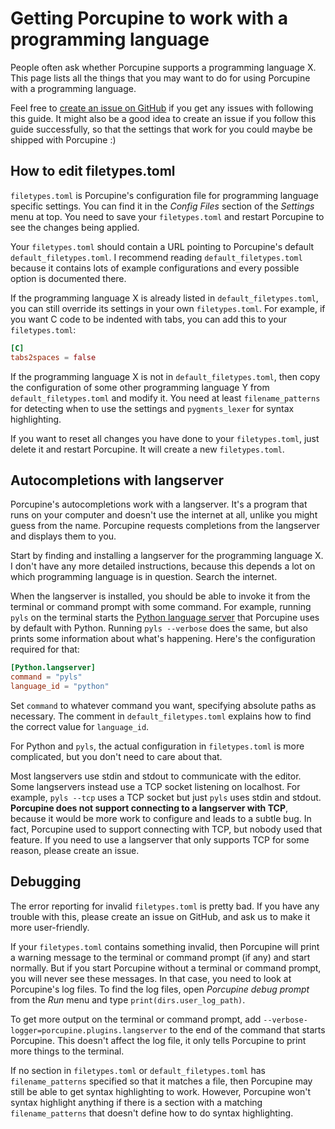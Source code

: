 # Getting Porcupine to work with a programming language

People often ask whether Porcupine supports a programming language X.
This page lists all the things that you may want to do for using Porcupine with a programming language.

Feel free to [create an issue on GitHub](https://github.com/Akuli/porcupine/issues/new)
if you get any issues with following this guide.
It might also be a good idea to create an issue if you follow this guide successfully,
so that the settings that work for you could maybe be shipped with Porcupine :)


## How to edit filetypes.toml

`filetypes.toml` is Porcupine's configuration file for programming language specific settings.
You can find it in the *Config Files* section of the *Settings* menu at top.
You need to save your `filetypes.toml` and restart Porcupine to see the changes being applied.

Your `filetypes.toml` should contain a URL pointing to Porcupine's default `default_filetypes.toml`.
I recommend reading `default_filetypes.toml` because
it contains lots of example configurations and
every possible option is documented there.

If the programming language X is already listed in `default_filetypes.toml`,
you can still override its settings in your own `filetypes.toml`.
For example, if you want C code to be indented with tabs,
you can add this to your `filetypes.toml`:

```toml
[C]
tabs2spaces = false
```

If the programming language X is not in `default_filetypes.toml`,
then copy the configuration of some other programming language Y from `default_filetypes.toml`
and modify it.
You need at least `filename_patterns` for detecting when to use the settings
and `pygments_lexer` for syntax highlighting.

If you want to reset all changes you have done to your `filetypes.toml`, just delete it
and restart Porcupine. It will create a new `filetypes.toml`.


## Autocompletions with langserver

Porcupine's autocompletions work with a langserver.
It's a program that runs on your computer and doesn't use the internet at all,
unlike you might guess from the name.
Porcupine requests completions from the langserver and displays them to you.

Start by finding and installing a langserver for the programming language X.
I don't have any more detailed instructions, because this depends a lot on which programming language is in question.
Search the internet.

When the langserver is installed, you should be able to invoke it from the terminal or command prompt with some command.
For example, running `pyls` on the terminal starts the
[Python language server](https://github.com/palantir/python-language-server)
that Porcupine uses by default with Python.
Running `pyls --verbose` does the same, but also prints some information about what's happening.
Here's the configuration required for that:

```toml
[Python.langserver]
command = "pyls"
language_id = "python"
```

Set `command` to whatever command you want, specifying absolute paths as necessary.
The comment in `default_filetypes.toml` explains how to find the correct value for `language_id`.

For Python and `pyls`, the actual configuration in `filetypes.toml` is more complicated, but you don't need to care about that.

Most langservers use stdin and stdout to communicate with the editor.
Some langservers instead use a TCP socket listening on localhost.
For example, `pyls --tcp` uses a TCP socket but just `pyls` uses stdin and stdout.
**Porcupine does not support connecting to a langserver with TCP**,
because it would be more work to configure and leads to a subtle bug.
In fact, Porcupine used to support connecting with TCP, but nobody used that feature.
If you need to use a langserver that only supports TCP for some reason, please create an issue.


## Debugging

The error reporting for invalid `filetypes.toml` is pretty bad.
If you have any trouble with this, please create an issue on GitHub,
and ask us to make it more user-friendly.

If your `filetypes.toml` contains something invalid, then Porcupine will print a
warning message to the terminal or command prompt (if any) and start normally.
But if you start Porcupine without a terminal or command prompt,
you will never see these messages.
In that case, you need to look at Porcupine's log files.
To find the log files, open *Porcupine debug prompt* from the *Run* menu
and type `print(dirs.user_log_path)`.

To get more output on the terminal or command prompt,
add `--verbose-logger=porcupine.plugins.langserver` to the end of the command that starts Porcupine.
This doesn't affect the log file, it only tells Porcupine to print more things to the terminal.

If no section in `filetypes.toml` or `default_filetypes.toml` has `filename_patterns`
specified so that it matches a file,
then Porcupine may still be able to get syntax highlighting to work.
However, Porcupine won't syntax highlight anything
if there is a section with a matching `filename_patterns` that doesn't define how to do syntax highlighting.
